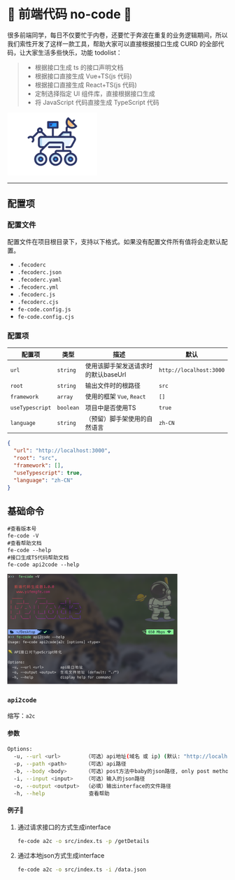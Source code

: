 # 🤖 前端代码 no-code 🌈

很多前端同学，每日不仅要忙于内卷，还要忙于奔波在重复的业务逻辑期间，所以我们索性开发了这样一款工具，帮助大家可以直接根据接口生成 CURD 的全部代码，让大家生活多些快乐，功能 todolist：

> - 根据接口生成 ts 的接口声明文档
> - 根据接口直接生成 Vue+TS(js 代码)
> - 根据接口直接生成 React+TS(js 代码)
> - 定制选择指定 UI 组件库，直接根据接口生成
> - 将 JavaScript 代码直接生成 TypeScript 代码

<img src="./assets/logo.png" alt="logo" style="zoom:20%;" />

---



## 配置项

### 配置文件

配置文件在项目根目录下，支持以下格式。如果没有配置文件所有值将会走默认配置。

-   `.fecoderc`
- `.fecoderc.json`
- `.fecoderc.yaml`
- `.fecoderc.yml`
- `.fecoderc.js`
- `.fecoderc.cjs`
- `fe-code.config.js`
- `fe-code.config.cjs`



### 配置项

| 配置项          | 类型      | 描述                                | 默认                    |
| --------------- | --------- | ----------------------------------- | ----------------------- |
| `url`           | `string`  | 使用该脚手架发送请求时的默认baseUrl | `http://localhost:3000` |
| `root`          | `string`  | 输出文件时的根路径                  | `src`                   |
| `framework`     | `array`   | 使用的框架 `Vue`, `React`           | `[]`                    |
| `useTypescript` | `boolean` | 项目中是否使用TS                    | `true`                  |
| `language`      | `string`  | （预留）脚手架使用的自然语言        | `zh-CN`                 |



```json
{
  "url": "http://localhost:3000",
  "root": "src",
  "framework": [],
  "useTypescript": true,
  "language": "zh-CN"
}
```



## 基础命令

```shell
#查看版本号
fe-code -V
#查看帮助文档
fe-code --help
#接口生成TS代码帮助文档
fe-code api2code --help
```

<img src="./assets/hello.png" alt="logo" style="zoom:38%;" />



### `api2code`

缩写：`a2c`

#### 参数

```bash
Options:
  -u, --url <url>        （可选）api地址(域名 或 ip) (默认: "http://localhost:3000")
  -p, --path <path>      （可选）api路径
  -b, --body <body>      （可选）post方法中baby的json路径, only post method.
  -i, --input <input>    （可选）输入的json路径
  -o, --output <output>  （必填）输出interface的文件路径
  -h, --help              查看帮助
```



#### 例子🌰

1. 通过请求接口的方式生成interface

   ```bash
   fe-code a2c -o src/index.ts -p /getDetails
   ```

2. 通过本地json方式生成interface

   ```bash
   fe-code a2c -o src/index.ts -i /data.json
   ```

